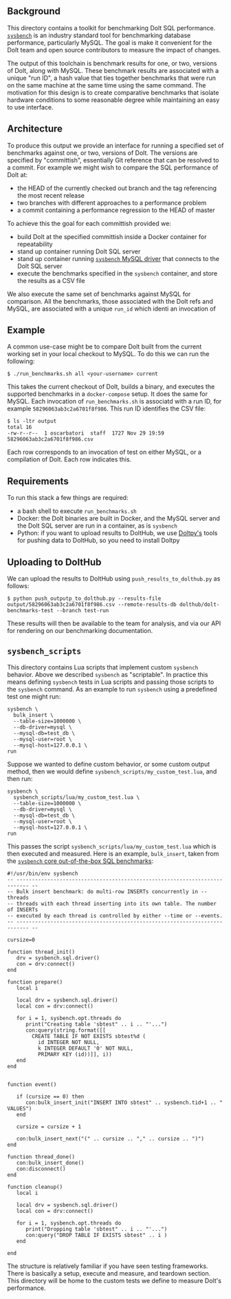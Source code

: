 ## Background
This directory contains a toolkit for benchmarking Dolt SQL performance. [`sysbench`](https://github.com/akopytov/sysbench) is an industry standard tool for benchmarking database performance, particularly MySQL. The goal is make it convenient for the Dolt team and open source contributors to measure the impact of changes.

The output of this toolchain is benchmark results for one, or two, versions of Dolt, along with MySQL. These benchmark results are associated with a unique "run ID", a hash value that ties together benchmarks that were run on the same machine at the same time using the same command. The motivation for this design is to create comparative benchmarks that isolate hardware conditions to some reasonable degree while maintaining an easy to use interface.

## Architecture
To produce this output we provide an interface for running a specified set of benchmarks against one, or two, versions of Dolt. The versions are specified by "committish", essentially Git reference that can be resolved to a commit. For example we might wish to compare the SQL performance of Dolt at:
- the HEAD of the currently checked out branch and the tag referencing the most recent release
- two branches with different approaches to a performance problem
- a commit containing a performance regression to the HEAD of master

To achieve this the goal for each committish provided we:
- build Dolt at the specified committish inside a Docker container for repeatability
- stand up container running Dolt SQL server
- stand up container running [`sysbench` MySQL driver](https://github.com/akopytov/sysbench/tree/master/src/drivers/mysql) that connects to the Dolt SQL server 
- execute the benchmarks specified in the `sysbench` container, and store the results as a CSV file

We also execute the same set of benchmarks against MySQL for comparison. All the benchmarks, those associated with the Dolt refs and MySQL, are associated with a unique `run_id` which identi an invocation of 

## Example
A common use-case might be to compare Dolt built from the current working set in your local checkout to MySQL. To do this we can run the following:
```
$ ./run_benchmarks.sh all <your-username> current
```

This takes the current checkout of Dolt, builds a binary, and executes the supported benchmarks in a `docker-compose` setup. It does the same for MySQL. Each invocation of `run_benchmarks.sh` is associatd with a run ID, for example `58296063ab3c2a6701f8f986`. This run ID identifies the CSV file: 
```
$ ls -ltr output
total 16
-rw-r--r--  1 oscarbatori  staff  1727 Nov 29 19:59 58296063ab3c2a6701f8f986.csv
```

Each row corresponds to an invocation of test on either MySQL, or a compilation of Dolt. Each row indicates this.

## Requirements
To run this stack a few things are required:
- a bash shell to execute `run_benchmarks.sh`
- Docker: the Dolt binaries are built in Docker, and the MySQL server and the Dolt SQL server are run in a container, as is `sysbench`
- Python: if you want to upload results to DoltHub, we use [Doltpy's](https://pypi.org/project/doltpy/) tools for pushing data to DoltHub, so you need to install Doltpy

## Uploading to DoltHub
We can upload the results to DoltHub using `push_results_to_dolthub.py` as follows:
```
$ python push_outputp_to_dolthub.py --results-file output/58296063ab3c2a6701f8f986.csv --remote-results-db dolthub/dolt-benchmarks-test --branch test-run
```

These results will then be available to the team for analysis, and via our API for rendering on our benchmarking documentation.

## `sysbench_scripts`
This directory contains Lua scripts that implement custom `sysbench` behavior. Above we described `sysbench` as "scriptable". In practice this means defining `sysbench` tests in Lua scripts and passing those scripts to the `sysbench` command. As an example to run `sysbench` using a predefined test one might run:
```
sysbench \
  bulk_insert \
  --table-size=1000000 \
  --db-driver=mysql \
  --mysql-db=test_db \
  --mysql-user=root \
  --mysql-host=127.0.0.1 \
run
```

Suppose we wanted to define custom behavior, or some custom output method, then we would define `sysbench_scripts/my_custom_test.lua`, and then run:
```
sysbench \
  sysbench_scripts/lua/my_custom_test.lua \
  --table-size=1000000 \
  --db-driver=mysql \
  --mysql-db=test_db \
  --mysql-user=root \
  --mysql-host=127.0.0.1 \
run
```

This passes the script `sysbench_scripts/lua/my_custom_test.lua` which is then executed and measured. Here is an example, `bulk_insert`, taken from the [`sysbench` core out-of-the-box SQL benchmarks](https://github.com/akopytov/sysbench/tree/master/src/lua):
```
#!/usr/bin/env sysbench
-- -------------------------------------------------------------------------- --
-- Bulk insert benchmark: do multi-row INSERTs concurrently in --threads
-- threads with each thread inserting into its own table. The number of INSERTs
-- executed by each thread is controlled by either --time or --events.
-- -------------------------------------------------------------------------- --

cursize=0

function thread_init()
   drv = sysbench.sql.driver()
   con = drv:connect()
end

function prepare()
   local i

   local drv = sysbench.sql.driver()
   local con = drv:connect()

   for i = 1, sysbench.opt.threads do
      print("Creating table 'sbtest" .. i .. "'...")
      con:query(string.format([[
        CREATE TABLE IF NOT EXISTS sbtest%d (
          id INTEGER NOT NULL,
          k INTEGER DEFAULT '0' NOT NULL,
          PRIMARY KEY (id))]], i))
   end
end


function event()

   if (cursize == 0) then
      con:bulk_insert_init("INSERT INTO sbtest" .. sysbench.tid+1 .. " VALUES")
   end

   cursize = cursize + 1

   con:bulk_insert_next("(" .. cursize .. "," .. cursize .. ")")
end

function thread_done()
   con:bulk_insert_done()
   con:disconnect()
end

function cleanup()
   local i

   local drv = sysbench.sql.driver()
   local con = drv:connect()

   for i = 1, sysbench.opt.threads do
      print("Dropping table 'sbtest" .. i .. "'...")
      con:query("DROP TABLE IF EXISTS sbtest" .. i )
   end

end
``` 

The structure is relatively familiar if you have seen testing frameworks. There is basically a setup, execute and measure, and teardown section. This directory will be home to the custom tests we define to measure Dolt's performance.
